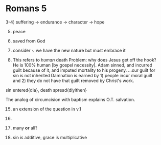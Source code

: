 # Romans 5

3-4) suffering -> endurance -> character -> hope

5)  peace
6)  saved from God


11) consider ~ we have the new nature but must embrace it

12) This refers to _human_ death
Problem: why does Jesus get off the hook?  He is 100% human [by gospel necessity].
Adam sinned, and incurred guilt because of it, and imputed mortality to his progeny.
...our guilt for sin is not inherited
Damnation is earned by 1) people incur moral guilt and 2) they do not have that guilt removed by Christ's work.

sin entered{dia}, death spread{diylthen}


The analog of circumcision with baptism explains O.T. salvation.


15) an extension of the question in v.1


18) 

19) many **or** all?

20) sin is additive, grace is multiplicative
